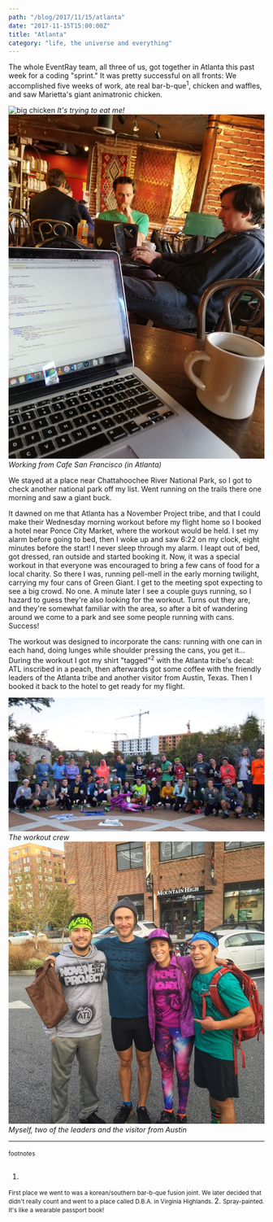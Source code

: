 ```yaml
---
path: "/blog/2017/11/15/atlanta"
date: "2017-11-15T15:00:00Z"
title: "Atlanta"
category: "life, the universe and everything"
---
```


The whole EventRay team, all three of us, got together in Atlanta this past week for a coding "sprint." It was pretty successful on all fronts: We accomplished five weeks of work, ate real bar-b-que<sup>1</sup>, chicken and waffles, and saw Marietta's giant animatronic chicken.

![big chicken](bigchicken2.jpg) _It's trying to eat me!_
![doing work](cafesanfrancisco.jpg) _Working from Cafe San Francisco (in Atlanta)_

We stayed at a place near Chattahoochee River National Park, so I got to check another national park off my list. Went running on the trails there one morning and saw a giant buck.

It dawned on me that Atlanta has a November Project tribe, and that I could make their Wednesday morning workout before my flight home so I booked a hotel near Ponce City Market, where the workout would be held. I set my alarm before going to bed, then I woke up and saw 6:22 on my clock, eight minutes before the start! I never sleep through my alarm. I leapt out of bed, got dressed, ran outside and started booking it. Now, it was a special workout in that everyone was encouraged to bring a few cans of food for a local charity. So there I was, running pell-mell in the early morning twilight, carrying my four cans of Green Giant. I get to the meeting spot expecting to see a big crowd. No one. A minute later I see a couple guys running, so I hazard to guess they're also looking for the workout. Turns out they are, and they're somewhat familiar with the area, so after a bit of wandering around we come to a park and see some people running with cans. Success!

The workout was designed to incorporate the cans: running with one can in each hand, doing lunges while shoulder pressing the cans, you get it... During the workout I got my shirt "tagged"<sup>2</sup> with the Atlanta tribe's decal: ATL inscribed in a peach, then afterwards got some coffee with the friendly leaders of the Atlanta tribe and another visitor from Austin, Texas. Then I booked it back to the hotel to get ready for my flight.

![NP ATL](npatlgroup.jpg) _The workout crew_
![leaders, the traveller and me](npatlleaders.jpg) _Myself, two of the leaders and the visitor from Austin_

****

<small>footnotes</small>

##

1. <small>
First place we went to was a korean/southern bar-b-que fusion joint. We later decided that didn't really count and went to a place called D.B.A. in Virginia Highlands.
</small>
2. <small>
Spray-painted. It's like a wearable passport book!
</small>
